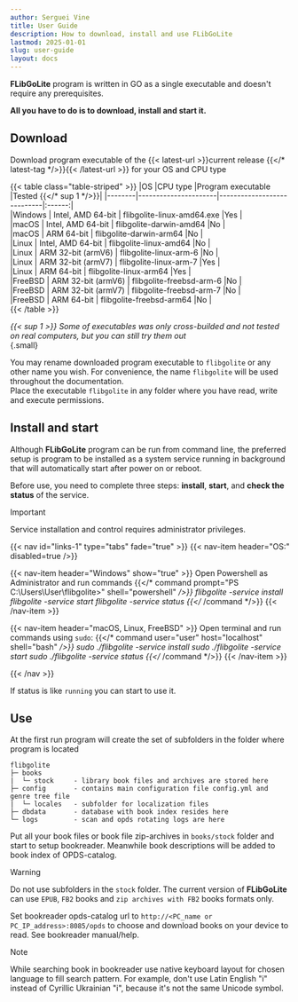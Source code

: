 ```yaml
---
author: Serguei Vine
title: User Guide
description: How to download, install and use FLibGoLite
lastmod: 2025-01-01
slug: user-guide
layout: docs
---
```


__FLibGoLite__ program is written in GO as a single executable and doesn't require any prerequisites.  

__All you have to do is to download, install and start it.__

##  Download
Download program executable of the {{< latest-url >}}current release {{</* latest-tag */>}}{{< /latest-url >}} for your OS and CPU type  

{{< table class="table-striped" >}}
|OS      |CPU type              |Program executable          |Tested {{</* sup 1 */>}}|
|--------|----------------------|----------------------------|:------:|  
|Windows | Intel, AMD 64-bit    | flibgolite-linux-amd64.exe |Yes     |  
|macOS   | Intel, AMD 64-bit    | flibgolite-darwin-amd64    |No      |  
|macOS   | ARM 64-bit           | flibgolite-darwin-arm64    |No      |  
|Linux   | Intel, AMD 64-bit    | flibgolite-linux-amd64     |No      |  
|Linux   | ARM 32-bit (armV6)   | flibgolite-linux-arm-6     |No      |  
|Linux   | ARM 32-bit (armV7)   | flibgolite-linux-arm-7     |Yes     |  
|Linux   | ARM 64-bit           | flibgolite-linux-arm64     |Yes     |  
|FreeBSD | ARM 32-bit (armV6)   | flibgolite-freebsd-arm-6   |No      |  
|FreeBSD | ARM 32-bit (armV7)   | flibgolite-freebsd-arm-7   |No      |  
|FreeBSD | ARM 64-bit           | flibgolite-freebsd-arm64   |No      |  
{{< /table >}}

_{{< sup 1 >}} Some of executables was only cross-builded and not tested on real computers, but you can still try them out_  
{.small}

You may rename downloaded program executable to `flibgolite` or any other name you wish. For convenience, the name `flibgolite` will be used throughout the documentation.  
Place the executable `flibgolite` in any folder where you have read, write and execute permissions.

## Install and start
Although __FLibGoLite__ program can be run from command line, the preferred setup is program to be installed as a system service running in background that will automatically start after power on or reboot.

Before use, you need to complete three steps: __install__, __start__, and __check the status__ of the service.  
> [!IMPORTANT]
> Service installation and control requires administrator privileges.   

{{< nav id="links-1" type="tabs" fade="true" >}}
{{< nav-item header="OS:" disabled=true />}}

{{< nav-item header="Windows" show="true" >}}
Open Powershell as Administrator and run commands
{{</* command prompt="PS C:\Users\User\flibgolite>" shell="powershell" */>}}
  flibgolite -service install
  flibgolite -service start
  flibgolite -service status
{{</* /command */>}}
{{< /nav-item >}}

{{< nav-item header="macOS, Linux, FreeBSD" >}}
Open terminal and run commands using `sudo`:
{{</* command user="user" host="localhost" shell="bash" */>}}
  sudo ./flibgolite -service install
  sudo ./flibgolite -service start
  sudo ./flibgolite -service status
{{</* /command */>}}
{{< /nav-item >}}

{{< /nav >}}

If status is like `running` you can start to use it.

## Use
At the first run program will create the set of subfolders in the folder where program is located  
```console
flibgolite
├─ books  
|  └─ stock     - library book files and archives are stored here
├─ config       - contains main configuration file config.yml and genre tree file
|  └─ locales   - subfolder for localization files 
├─ dbdata       - database with book index resides here
└─ logs         - scan and opds rotating logs are here

```

Put all your book files or book file zip-archives in `books/stock` folder and start to setup bookreader. Meanwhile book descriptions will be added to book index of OPDS-catalog.
> [!WARNING]
> Do not use subfolders in the `stock` folder. The current version of __FLibGoLite__ can use `EPUB`, `FB2` books and `zip archives with FB2` books formats only.

Set bookreader opds-catalog url to `http://<PC_name or PC_IP_address>:8085/opds` to choose and download books on your device to read. See bookreader manual/help.
> [!NOTE]
> While searching book in bookreader use native keyboard layout for chosen language to fill search pattern. For example, don't use Latin English "i" instead of Cyrillic Ukrainian "i", because it's not the same Unicode symbol. 